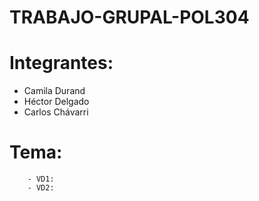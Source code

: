 # TRABAJO-GRUPAL-POL304
# Integrantes:
- Camila Durand 
- Héctor Delgado
- Carlos Chávarri

# Tema: 
        
        
        
        - VD1:
        - VD2: 
        
        
